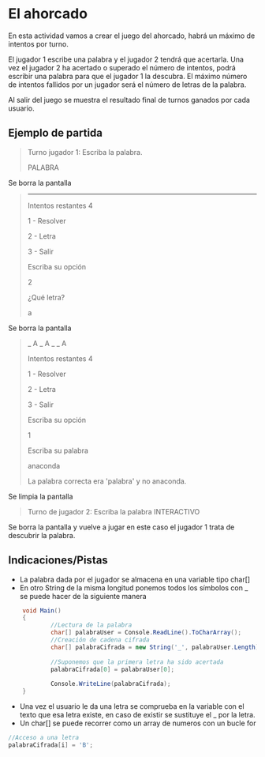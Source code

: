# El ahorcado
En esta actividad vamos a crear el juego del ahorcado, habrá un máximo de intentos por turno. 

El jugador 1 escribe una palabra y el jugador 2 tendrá que acertarla.
Una vez el jugador 2 ha acertado o superado el número de intentos, podrá escribir una palabra para que el jugador 1 la descubra.
El máximo número de intentos fallidos por un jugador será el número de letras de la palabra.


Al salir del juego se muestra el resultado final de turnos ganados por cada usuario.


## Ejemplo de partida

> Turno jugador 1: Escriba la palabra.
>
> PALABRA

Se borra la pantalla

> _ _ _ _ _ _ _ 
>
> Intentos restantes 4
>
> 1 - Resolver
>
> 2 - Letra
>
> 3 - Salir
>
> Escriba su opción
>
> 2
>
> ¿Qué letra?
>
> a


Se borra la pantalla

> _ A _ A _ _ A 
>
> Intentos restantes 4
>
> 1 - Resolver
>
> 2 - Letra
>
> 3 - Salir
>
> Escriba su opción
>
> 1
>
> Escriba su palabra
>
> anaconda
>
> La palabra correcta era 'palabra' y no anaconda.

Se limpia la pantalla

> Turno de jugador 2: Escriba la palabra 
> INTERACTIVO

Se borra la pantalla y vuelve a jugar en este caso el jugador 1 trata de descubrir la palabra.



## Indicaciones/Pistas

* La palabra dada por el jugador se almacena en una variable tipo char[]
* En otro String de la misma longitud ponemos todos los símbolos con _ se puede hacer de la siguiente manera

```csharp
	void Main()
	{
			//Lectura de la palabra
            char[] palabraUser = Console.ReadLine().ToCharArray();
			//Creación de cadena cifrada
            char[] palabraCifrada = new String('_', palabraUser.Length).ToCharArray();
			
			//Suponemos que la primera letra ha sido acertada
			palabraCifrada[0] = palabraUser[0];
		
            Console.WriteLine(palabraCifrada);
	}
```

* Una vez el usuario le da una letra se comprueba en la variable con el texto que esa letra existe, en caso de existir se sustituye el _ por la letra.
* Un char[] se puede recorrer como un array de numeros con un bucle for

```csharp
//Acceso a una letra 
palabraCifrada[i] = 'B';
```
